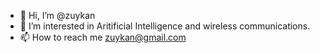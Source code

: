 - 👋 Hi, I’m @zuykan
- 👀 I’m interested in Aritificial Intelligence and wireless communications.
- 📫 How to reach me zuykan@gmail.com

<!---
zuykan/zuykan is a ✨ special ✨ repository because its `README.md` (this file) appears on your GitHub profile.
You can click the Preview link to take a look at your changes.
--->
